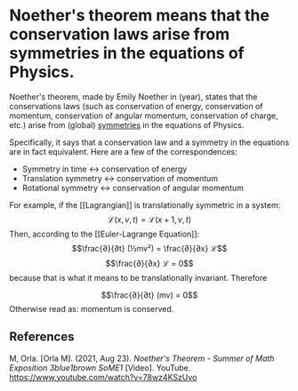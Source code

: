 # Noether's theorem means that the conservation laws arise from symmetries in the equations of Physics.

Noether's theorem, made by Emily Noether in (year), states that the conservations laws (such as conservation of energy, conservation of momentum, conservation of angular momentum, conservation of charge, etc.) arise from (global) [symmetries](Symmetry%20Physics.md) in the equations of Physics.

Specifically, it says that a conservation law and a symmetry in the equations are in fact equivalent. Here are a few of the correspondences:
* Symmetry in time <-> conservation of energy
* Translation symmetry <-> conservation of momentum
* Rotational symmetry <-> conservation of angular momentum

For example, if the [[Lagrangian]] is translationally symmetric in a system:
$$ℒ(x,v,t)=ℒ(x+1,v,t)$$
Then, according to the [[Euler-Lagrange Equation]]:
$$\frac{∂}{∂t} (½mv²) = \frac{∂}{∂x} ℒ$$
$$\frac{∂}{∂x} ℒ = 0$$ because that is what it means to be translationally invariant. Therefore

$$\frac{∂}{∂t} (mv) = 0$$
Otherwise read as: momentum is conserved.

## References

M, Orla. \[Orla M\]. (2021, Aug 23). _Noether's Theorem - Summer of Math Exposition 3blue1brown SoME1_ \[Video\]. YouTube. https://www.youtube.com/watch?v=78wz4KSzUvo